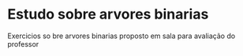 # Estudo sobre arvores binarias
Exercicios so bre arvores binarias proposto em sala para avaliação do professor
